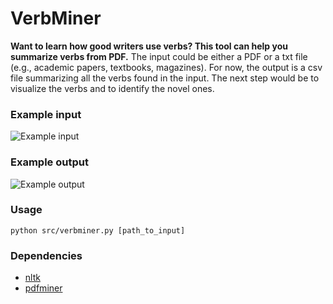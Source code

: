 # VerbMiner

**Want to learn how good writers use verbs? This tool can help you summarize verbs from PDF.**
The input could be either a PDF or a txt file (e.g., academic papers, textbooks, magazines). For now, the output is a csv file summarizing all the verbs found in the input. The next step would be to visualize the verbs and to identify the novel ones.

### Example input
![Example input](http://i.imgur.com/1zptycB.png)

### Example output
![Example output](http://i.imgur.com/2s0dKDq.png)

### Usage
`python src/verbminer.py [path_to_input]`

### Dependencies
* [nltk](http://www.nltk.org/)
* [pdfminer](https://pypi.python.org/pypi/pdfminer/)
